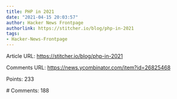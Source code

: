 ```yaml
---
title: PHP in 2021
date: "2021-04-15 20:03:57"
author: Hacker News Frontpage
authorlink: https://stitcher.io/blog/php-in-2021
tags:
- Hacker-News-Frontpage
---
```


<p>Article URL: <a href="https://stitcher.io/blog/php-in-2021">https://stitcher.io/blog/php-in-2021</a></p>
<p>Comments URL: <a href="https://news.ycombinator.com/item?id=26825468">https://news.ycombinator.com/item?id=26825468</a></p>
<p>Points: 233</p>
<p># Comments: 188</p>
